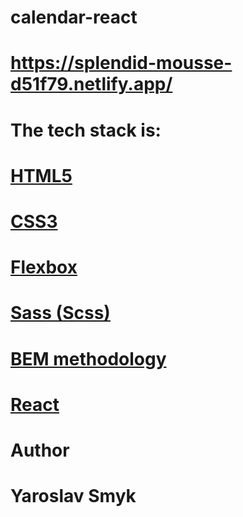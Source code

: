 # calendar-react

# https://splendid-mousse-d51f79.netlify.app/

# The tech stack is:
# [HTML5](https://en.wikipedia.org/wiki/HTML5)
# [CSS3](https://en.wikipedia.org/wiki/CSS)
# [Flexbox](https://en.wikipedia.org/wiki/CSS_Flexible_Box_Layout)
# [Sass (Scss)](https://sass-lang.com/)
# [BEM methodology](https://en.bem.info/methodology/)
# [React](https://reactjs.org/)

# Author
# Yaroslav Smyk
